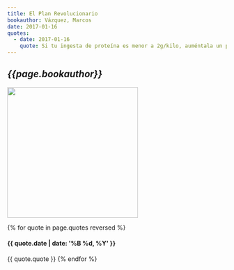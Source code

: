 ```yaml
---
title: El Plan Revolucionario
bookauthor: Vázquez, Marcos
date: 2017-01-16
quotes:
  - date: 2017-01-16
    quote: Si tu ingesta de proteína es menor a 2g/kilo, auméntala un poco, y revisa el capítulo de estancamientos.
---
```

## *{{page.bookauthor}}*

<img width="300" src="{{ page.header.teaser }}"/>

{% for quote in page.quotes reversed %}
#### {{ quote.date | date: '%B %d, %Y' }}
{{ quote.quote }}
{% endfor %}
